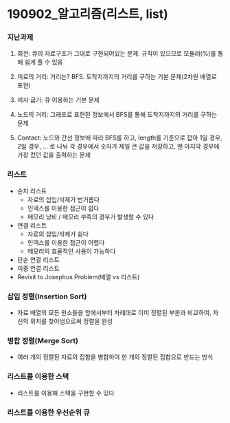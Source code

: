 # 190902_알고리즘(리스트, list)

### 지난과제

1. 회전: 큐의 자료구조가 그대로 구현되어있는 문제. 규칙이 있으므로 모듈러(%)를 통해 쉽게 풀 수 있음
2. 미로의 거리: 거리는? BFS. 도착지까지의 거리를 구하는 기본 문제(2차원 배열로 표현)
3. 피자 굽기: 큐 이용하는 기본 문제
4. 노드의 거리: 그래프로 표현된 정보에서 BFS를 통해 도착지까지의 거리를 구하는 문제

5. Contact: 노드와 간선 정보에 따라 BFS를 하고, length를 기준으로 잡아 1일 경우, 2일 경우, ... 로 나눠 각 경우에서 숫자가 제일 큰 값을 저장하고, 맨 마지막 경우에 가장 컸던 값을 출력하는 문제



### 리스트

- 순차 리스트
  - 자료의 삽입/삭제가 번거롭다
  - 인덱스를 이용한 접근이 쉽다
  - 메모리 낭비 / 메모리 부족의 경우가 발생할 수 있다
- 연결 리스트
  - 자료의 삽입/삭제가 쉽다
  - 인덱스를 이용한 접근이 어렵다
  - 메모리의 효율적인 사용이 가능하다
- 단순 연결 리스트
- 이중 연결 리스트
- Revisit to Josephus Problem(배열 vs 리스트)



### 삽입 정렬(Insertion Sort)

- 자료 배열의 모든 원소들을 앞에서부터 차례대로 이미 정렬된 부분과 비교하여, 자신의 위치를 찾아냄으로써 정렬을 완성



### 병합 정렬(Merge Sort)

- 여러 개의 정렬된 자료의 집합을 병합하여 한 개의 정렬된 집합으로 만드는 방식



### 리스트를 이용한 스택

- 리스트를 이용해 스택을 구현할 수 있다



### 리스트를 이용한 우선순위 큐

